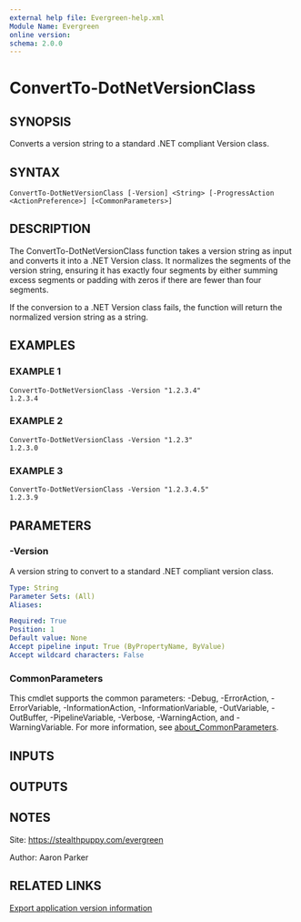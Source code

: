```yaml
---
external help file: Evergreen-help.xml
Module Name: Evergreen
online version:
schema: 2.0.0
---
```


# ConvertTo-DotNetVersionClass

## SYNOPSIS
Converts a version string to a standard .NET compliant Version class.

## SYNTAX

```
ConvertTo-DotNetVersionClass [-Version] <String> [-ProgressAction <ActionPreference>] [<CommonParameters>]
```

## DESCRIPTION
The ConvertTo-DotNetVersionClass function takes a version string as input and converts it into a .NET Version class. 
It normalizes the segments of the version string, ensuring it has exactly four segments by either summing excess segments 
or padding with zeros if there are fewer than four segments.

If the conversion to a .NET Version class fails, the function will return the normalized version string as a string.

## EXAMPLES

### EXAMPLE 1

```
ConvertTo-DotNetVersionClass -Version "1.2.3.4"
1.2.3.4
```

### EXAMPLE 2

```
ConvertTo-DotNetVersionClass -Version "1.2.3"
1.2.3.0
```

### EXAMPLE 3

```
ConvertTo-DotNetVersionClass -Version "1.2.3.4.5"
1.2.3.9
```

## PARAMETERS

### -Version

A version string to convert to a standard .NET compliant version class.

```yaml
Type: String
Parameter Sets: (All)
Aliases:

Required: True
Position: 1
Default value: None
Accept pipeline input: True (ByPropertyName, ByValue)
Accept wildcard characters: False
```

### CommonParameters

This cmdlet supports the common parameters: -Debug, -ErrorAction, -ErrorVariable, -InformationAction, -InformationVariable, -OutVariable, -OutBuffer, -PipelineVariable, -Verbose, -WarningAction, and -WarningVariable. For more information, see [about_CommonParameters](http://go.microsoft.com/fwlink/?LinkID=113216).

## INPUTS

## OUTPUTS

## NOTES

Site: https://stealthpuppy.com/evergreen

Author: Aaron Parker

## RELATED LINKS

[Export application version information](https://stealthpuppy.com/evergreen/convertversion/)
